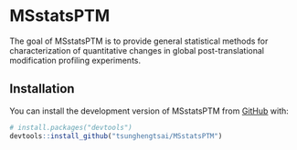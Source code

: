 # MSstatsPTM

The goal of MSstatsPTM is to provide general statistical methods for characterization of quantitative changes in global post-translational modification profiling experiments.

## Installation

You can install the development version of MSstatsPTM from [GitHub](https://github.com/) with:

``` r
# install.packages("devtools")
devtools::install_github("tsunghengtsai/MSstatsPTM")
```
